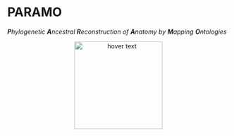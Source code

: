 # PARAMO
***P**hylogenetic **A**ncestral **R**econstruction of **A**natomy by **M**apping **O**ntologies*

<p align="center">
  <img src="https://github.com/sergeitarasov/PARAMO/blob/master/icon-paramo.png" width="200" title="hover text">
</p>

